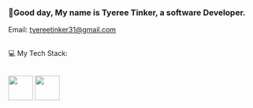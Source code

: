 ###  👋Good day, My name is Tyeree Tinker, a software Developer.
Email: tyereetinker31@gmail.com
##

💻  My Tech Stack: <br/> <br/>

<img src="https://github.com/TyereeTinker/TyereeTinker/assets/71784154/a7286ead-ab41-4164-b053-8b096835d97f" width="50" />
<img src="https://github.com/TyereeTinker/TyereeTinker/assets/71784154/80b5ae99-c8cf-40b6-9665-ddeb5ce2874e" width="50" />


<!--
**TyereeTinker/TyereeTinker** is a ✨ _special_ ✨ repository because its `README.md` (this file) appears on your GitHub profile.

Here are some ideas to get you started:

- 🔭 I’m currently working on ...
- 🌱 I’m currently learning ...
- 👯 I’m looking to collaborate on ...
- 🤔 I’m looking for help with ...
- 💬 Ask me about ...
- 📫 How to reach me: ...
- 😄 Pronouns: ...
- ⚡ Fun fact: ...
-->
